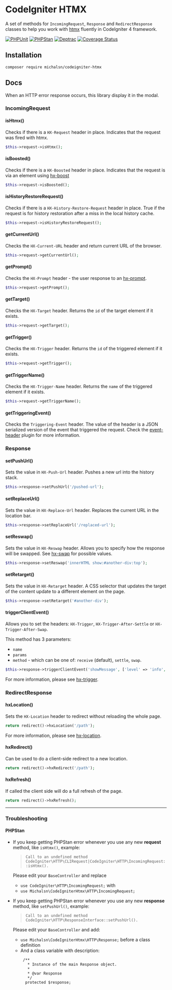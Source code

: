 # CodeIgniter HTMX

A set of methods for `IncomingRequest`, `Response` and `RedirectResponse` classes to help you work with [htmx](https://htmx.org) fluently in CodeIgniter 4 framework.

[![PHPUnit](https://github.com/michalsn/codeigniter-htmx/actions/workflows/phpunit.yml/badge.svg)](https://github.com/michalsn/codeigniter-htmx/actions/workflows/phpunit.yml)
[![PHPStan](https://github.com/michalsn/codeigniter-htmx/actions/workflows/phpstan.yml/badge.svg)](https://github.com/michalsn/codeigniter-htmx/actions/workflows/phpstan.yml)
[![Deptrac](https://github.com/michalsn/codeigniter-htmx/actions/workflows/deptrac.yml/badge.svg)](https://github.com/michalsn/codeigniter-htmx/actions/workflows/deptrac.yml)
[![Coverage Status](https://coveralls.io/repos/github/michalsn/codeigniter-htmx/badge.svg?branch=develop)](https://coveralls.io/github/michalsn/codeigniter-htmx?branch=develop)

## Installation

    composer require michalsn/codeigniter-htmx

## Docs

When an HTTP error response occurs, this library display it in the modal.

### IncomingRequest

#### isHtmx()

Checks if there is a `HX-Request` header in place.
Indicates that the request was fired with htmx.

```php
$this->request->isHtmx();
```

#### isBoosted()

Checks if there is a `HX-Boosted` header in place.
Indicates that the request is via an element using [hx-boost](https://htmx.org/attributes/hx-boost)

```php
$this->request->isBoosted();
```

#### isHistoryRestoreRequest()

Checks if there is a `HX-History-Restore-Request` header in place.
True if the request is for history restoration after a miss in the local history cache.

```php
$this->request->isHistoryRestoreRequest();
```

#### getCurrentUrl()

Checks the `HX-Current-URL` header and return current URL of the browser.

```php
$this->request->getCurrentUrl();
```

#### getPrompt()

Checks the `HX-Prompt` header - the user response to an [hx-prompt](https://htmx.org/attributes/hx-prompt/).

```php
$this->request->getPrompt();
```

#### getTarget()

Checks the `HX-Target` header. Returns the `id` of the target element if it exists.

```php
$this->request->getTarget();
```

#### getTrigger()

Checks the `HX-Trigger` header. Returns the `id` of the triggered element if it exists.

```php
$this->request->getTrigger();
```

#### getTriggerName()

Checks the `HX-Trigger-Name` header. Returns the `name` of the triggered element if it exists.

```php
$this->request->getTriggerName();
```

#### getTriggeringEvent()

Checks the `Triggering-Event` header. The value of the header is a JSON serialized version of the event that triggered the request.
Check the [event-header](https://htmx.org/extensions/event-header/) plugin for more information.

### Response

#### setPushUrl()

Sets the value in `HX-Push-Url` header. Pushes a new url into the history stack.

```php
$this->response->setPushUrl('/pushed-url');
```

#### setReplaceUrl()

Sets the value in `HX-Replace-Url` header. Replaces the current URL in the location bar.

```php
$this->response->setReplaceUrl('/replaced-url');
```

#### setReswap()

Sets the value in `HX-Reswap` header. Allows you to specify how the response will be swapped. See [hx-swap](https://htmx.org/attributes/hx-swap) for possible values.

```php
$this->response->setReswap('innerHTML show:#another-div:top');
```

#### setRetarget()

Sets the value in `HX-Retarget` header. A CSS selector that updates the target of the content update to a different element on the page.

```php
$this->response->setRetarget('#another-div');
```

#### triggerClientEvent()

Allows you to set the headers: `HX-Trigger`, `HX-Trigger-After-Settle` or `HX-Trigger-After-Swap`.

This method has 3 parameters:
* `name`
* `params`
* `method` - which can be one of: `receive` (default), `settle`, `swap`.

```php
$this->response->triggerClientEvent('showMessage', ['level' => 'info', 'message' => 'Here Is A Message']);
```

For more information, please see [hx-trigger](https://htmx.org/headers/hx-trigger/).

### RedirectResponse

#### hxLocation()

Sets the `HX-Location` header to redirect without reloading the whole page.

```php
return redirect()->hxLocation('/path');
```

For more information, please see [hx-location](https://htmx.org/headers/hx-location/).

#### hxRedirect()

Can be used to do a client-side redirect to a new location.

```php
return redirect()->hxRedirect('/path');
```

#### hxRefresh()

If called the client side will do a full refresh of the page.

```php
return redirect()->hxRefresh();
```

---

### Troubleshooting

#### PHPStan
* If you keep getting PHPStan error whenever you use any new **request** method, like `isHtmx()`, example:
    > ```Call to an undefined method CodeIgniter\HTTP\CLIRequest|CodeIgniter\HTTP\IncomingRequest::isHtmx().```

    Please edit your `BaseController` and replace
  * `use CodeIgniter\HTTP\IncomingRequest;` with
  * `use Michalsn\CodeIgniterHtmx\HTTP\IncomingRequest;`


* If you keep getting PHPStan error whenever you use any new **response** method, like `setPushUrl()`, example:
  > ```Call to an undefined method CodeIgniter\HTTP\ResponseInterface::setPushUrl().```

    Please edit your `BaseController` and add:
  * `use Michalsn\CodeIgniterHtmx\HTTP\Response;` before a class definition
  * And a class variable with description:
      ```
       /**
         * Instance of the main Response object.
         *
         * @var Response
         */
        protected $response;
      ```
